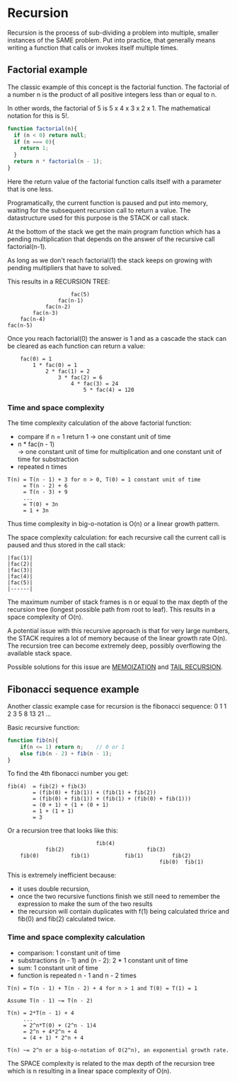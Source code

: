 # Recursion
Recursion is the process of sub-dividing a problem into multiple, smaller instances of the SAME problem. Put into practice, that generally means writing a function that calls or invokes itself multiple times.

## Factorial example
The classic example of this concept is the factorial function. The factorial of a number n is the product of all positive integers less than or equal to n. 

In other words, the factorial of 5 is 5 x 4 x 3 x 2 x 1. The mathematical notation for this is 5!.
```Javascript
function factorial(n){
  if (n < 0) return null;  
  if (n === 0){
    return 1;
  }
  return n * factorial(n - 1);
}
```
Here the return value of the factorial function calls itself with a parameter that is one less. 

Programatically, the current function is paused and put into memory, waiting for the subsequent recursion call to return a value. The datastructure used for this purpose is the STACK or call stack. 

At the bottom of the stack we get the main program function which has a pending multiplication that depends on the answer of the recursive call factorial(n-1).


As long as we don't reach factorial(1) the stack keeps on growing with pending multipliers that have to solved. 

This results in a RECURSION TREE:

                        fac(5)
                    fac(n-1)
                fac(n-2)
            fac(n-3)
        fac(n-4)
    fac(n-5)

Once you reach factorial(0) the answer is 1 and as a cascade the stack can be cleared as each function can return a value:
```
    fac(0) = 1
        1 * fac(0) = 1
            2 * fac(1) = 2
                3 * fac(2) = 6
                    4 * fac(3) = 24 
                        5 * fac(4) = 120     
```
### Time and space complexity
The time complexity calculation of the above factorial function: 
- compare if n = 1 return 1	-> one constant unit of time
- n * fac(n - 1) 	
    -> one constant unit of time for multiplication and one constant unit of time for substraction
- repeated n times
```
T(n) = T(n - 1) + 3 for n > 0, T(0) = 1 constant unit of time
	 = T(n - 2) + 6
	 = T(n - 3) + 9
	 ...
	 = T(0) + 3n
	 = 1 + 3n
```
Thus time complexity in big-o-notation is O(n) or a linear growth pattern.

The space complexity calculation: for each recursive call the current call is paused and thus stored in the call stack:
```
|fac(1)|
|fac(2)|
|fac(3)|
|fac(4)|
|fac(5)|
|------|
```
The maximum number of stack frames is n or equal to the max depth of the recursion tree (longest possible path from root to leaf). This results in a space complexity of O(n).

A potential issue with this recursive approach is that for very large numbers, the STACK requires a lot of memory because of the linear growth rate O(n). The recursion tree can become extremely deep, possibly overflowing the available stack space.

Possible solutions for this issue are [MEMOIZATION](memoization.md) and [TAIL RECURSION](tail_recursion.md). 

## Fibonacci sequence example
Another classic example case for recursion is the fibonacci sequence: 0 1 1 2 3 5 8 13 21 ...

Basic recursive function:
```javascript
function fib(n){
    if(n <= 1) return n;    // 0 or 1
    else fib(n - 2) + fib(n - 1);
}
```
To find the 4th fibonacci number you get:
```
fib(4)	= fib(2) + fib(3)
		= (fib(0) + fib(1)) + (fib(1) + fib(2))
		= (fib(0) + fib(1)) + (fib(1) + (fib(0) + fib(1)))
 		= (0 + 1) + (1 + (0 + 1)
		= 1 + (1 + 1)
		= 3
```
Or a recursion tree that looks like this:
```
					        fib(4)
			fib(2)			                fib(3)
	fib(0)	        fib(1)	         fib(1)	        fib(2)
							                    fib(0)  fib(1)	
```
This is extremely inefficient because:
- it uses double recursion, 
- once the two recursive functions finish we still need to remember the expression to make the sum of the two results
- the recursion will contain duplicates with f(1) being calculated thrice and fib(0) and fib(2) calculated twice.

### Time and space complexity calculation
- comparison: 1 constant unit of time
- substractions (n - 1) and (n - 2): 2 * 1 constant unit of time
- sum: 1 constant unit of time
- function is repeated n - 1 and n - 2 times
```
T(n) = T(n - 1) + T(n - 2) + 4 for n > 1 and T(0) = T(1) = 1

Assume T(n - 1) ~= T(n - 2)

T(n) = 2*T(n - 1) + 4
	 ...
	 = 2^n*T(0) + (2^n - 1)4
	 = 2^n + 4*2^n + 4
	 = (4 + 1) * 2^n + 4

T(n) ~= 2^n or a big-o-notation of O(2^n), an exponential growth rate. 
```
The SPACE complexity is related to the max depth of the recursion tree which is n resulting in a linear space complexity of O(n).